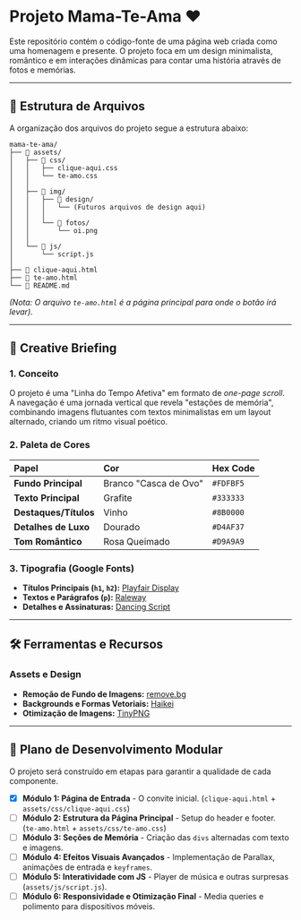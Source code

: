 # Projeto Mama-Te-Ama ❤️

Este repositório contém o código-fonte de uma página web criada como uma homenagem e presente. O projeto foca em um design minimalista, romântico e em interações dinâmicas para contar uma história através de fotos e memórias.

---

## 📂 Estrutura de Arquivos

A organização dos arquivos do projeto segue a estrutura abaixo:
```
mama-te-ama/
├── 📂 assets/
│   ├── 📂 css/
│   │   ├── clique-aqui.css
│   │   └── te-amo.css
│   │
│   ├── 📂 img/
│   │   ├── 📂 design/
│   │   │   └── (Futuros arquivos de design aqui)
│   │   │
│   │   └── 📂 fotos/
│   │       └── oi.png
│   │
│   └── 📂 js/
│       └── script.js
│
├── 📄 clique-aqui.html
├── 📄 te-amo.html
└── 📄 README.md
```
*(Nota: O arquivo `te-amo.html` é a página principal para onde o botão irá levar).*

---

## 🎨 Creative Briefing

### 1. Conceito
O projeto é uma "Linha do Tempo Afetiva" em formato de *one-page scroll*. A navegação é uma jornada vertical que revela "estações de memória", combinando imagens flutuantes com textos minimalistas em um layout alternado, criando um ritmo visual poético.

### 2. Paleta de Cores
| Papel | Cor | Hex Code |
| :--- | :--- | :--- |
| **Fundo Principal** | Branco "Casca de Ovo" | `#FDFBF5` |
| **Texto Principal** | Grafite | `#333333` |
| **Destaques/Títulos**| Vinho | `#8B0000` |
| **Detalhes de Luxo**| Dourado | `#D4AF37` |
| **Tom Romântico** | Rosa Queimado | `#D9A9A9` |

### 3. Tipografia (Google Fonts)
- **Títulos Principais (`h1`, `h2`):** [Playfair Display](https://fonts.google.com/specimen/Playfair+Display)
- **Textos e Parágrafos (`p`):** [Raleway](https://fonts.google.com/specimen/Raleway)
- **Detalhes e Assinaturas:** [Dancing Script](https://fonts.google.com/specimen/Dancing+Script)

---

## 🛠️ Ferramentas e Recursos

### Assets e Design
- **Remoção de Fundo de Imagens:** [remove.bg](https://www.remove.bg/)
- **Backgrounds e Formas Vetoriais:** [Haikei](https://app.haikei.app/)
- **Otimização de Imagens:** [TinyPNG](https://tinypng.com/)

---

## 🚀 Plano de Desenvolvimento Modular

O projeto será construído em etapas para garantir a qualidade de cada componente.

- [x] **Módulo 1: Página de Entrada** - O convite inicial. (`clique-aqui.html` + `assets/css/clique-aqui.css`)
- [ ] **Módulo 2: Estrutura da Página Principal** - Setup do header e footer. (`te-amo.html` + `assets/css/te-amo.css`)
- [ ] **Módulo 3: Seções de Memória** - Criação das `divs` alternadas com texto e imagens.
- [ ] **Módulo 4: Efeitos Visuais Avançados** - Implementação de Parallax, animações de entrada e `keyframes`.
- [ ] **Módulo 5: Interatividade com JS** - Player de música e outras surpresas (`assets/js/script.js`).
- [ ] **Módulo 6: Responsividade e Otimização Final** - Media queries e polimento para dispositivos móveis.